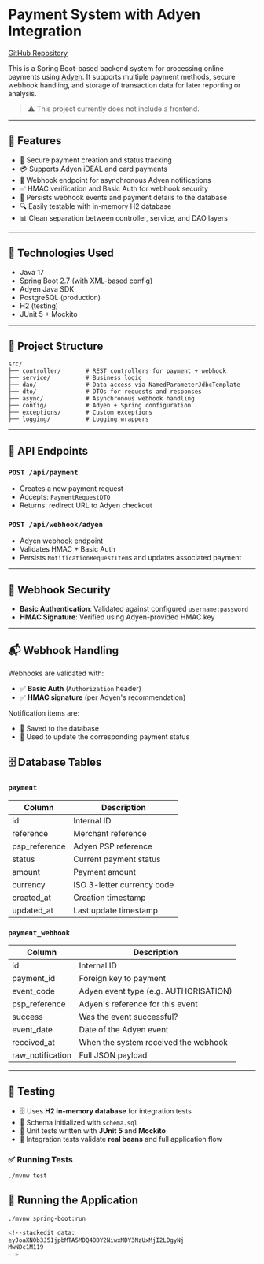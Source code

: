 
# Payment System with Adyen Integration

[GitHub Repository](https://github.com/jopar/PaymentSystem)

This is a Spring Boot-based backend system for processing online payments using [Adyen](https://www.adyen.com/). It supports multiple payment methods, secure webhook handling, and storage of transaction data for later reporting or analysis.

> ⚠️ This project currently does not include a frontend.

---

## 🚀 Features

- 🔐 Secure payment creation and status tracking
- 💳 Supports Adyen iDEAL and card payments
- 🔄 Webhook endpoint for asynchronous Adyen notifications
- ✅ HMAC verification and Basic Auth for webhook security
- 🧾 Persists webhook events and payment details to the database
- 🔍 Easily testable with in-memory H2 database
- 📊 Clean separation between controller, service, and DAO layers

---

## 🧰 Technologies Used

- Java 17
- Spring Boot 2.7 (with XML-based config)
- Adyen Java SDK
- PostgreSQL (production)
- H2 (testing)
- JUnit 5 + Mockito

---
## 📁 Project Structure

```text
src/
├── controller/       # REST controllers for payment + webhook
├── service/          # Business logic
├── dao/              # Data access via NamedParameterJdbcTemplate
├── dto/              # DTOs for requests and responses
├── async/            # Asynchronous webhook handling
├── config/           # Adyen + Spring configuration
├── exceptions/       # Custom exceptions
├── logging/          # Logging wrappers
```

---

## 🔌 API Endpoints

### `POST /api/payment`
- Creates a new payment request
- Accepts: `PaymentRequestDTO`
- Returns: redirect URL to Adyen checkout

### `POST /api/webhook/adyen`
- Adyen webhook endpoint
- Validates HMAC + Basic Auth
- Persists `NotificationRequestItem`s and updates associated payment

---

## 🔐 Webhook Security

- **Basic Authentication**: Validated against configured `username:password`
- **HMAC Signature**: Verified using Adyen-provided HMAC key

---
## 📬 Webhook Handling

Webhooks are validated with:

- ✅ **Basic Auth** (`Authorization` header)
- ✅ **HMAC signature** (per Adyen's recommendation)

Notification items are:

- 📝 Saved to the database
- 🔄 Used to update the corresponding payment status


## 🗄️ Database Tables

### `payment`
| Column         | Description                  |
|----------------|------------------------------|
| id             | Internal ID                  |
| reference      | Merchant reference           |
| psp_reference  | Adyen PSP reference          |
| status         | Current payment status       |
| amount         | Payment amount               |
| currency       | ISO 3-letter currency code   |
| created_at     | Creation timestamp           |
| updated_at     | Last update timestamp        |

### `payment_webhook`
| Column         | Description                            |
|----------------|----------------------------------------|
| id             | Internal ID                            |
| payment_id     | Foreign key to payment                 |
| event_code     | Adyen event type (e.g. AUTHORISATION)  |
| psp_reference  | Adyen's reference for this event       |
| success        | Was the event successful?              |
| event_date     | Date of the Adyen event                |
| received_at    | When the system received the webhook   |
| raw_notification | Full JSON payload                    |

---

## 🧪 Testing

- 🗄️ Uses **H2 in-memory database** for integration tests  
- 🧱 Schema initialized with `schema.sql`  
- 🧪 Unit tests written with **JUnit 5** and **Mockito**  
- 🔗 Integration tests validate **real beans** and full application flow

### ✅ Running Tests

```bash
./mvnw test
```

## 🧪 Running the Application

```bash
./mvnw spring-boot:run

<!--stackedit_data:
eyJoaXN0b3J5IjpbMTA5MDQ4ODY2NiwxMDY3NzUxMjI2LDgyNj
MwNDc1M119
-->